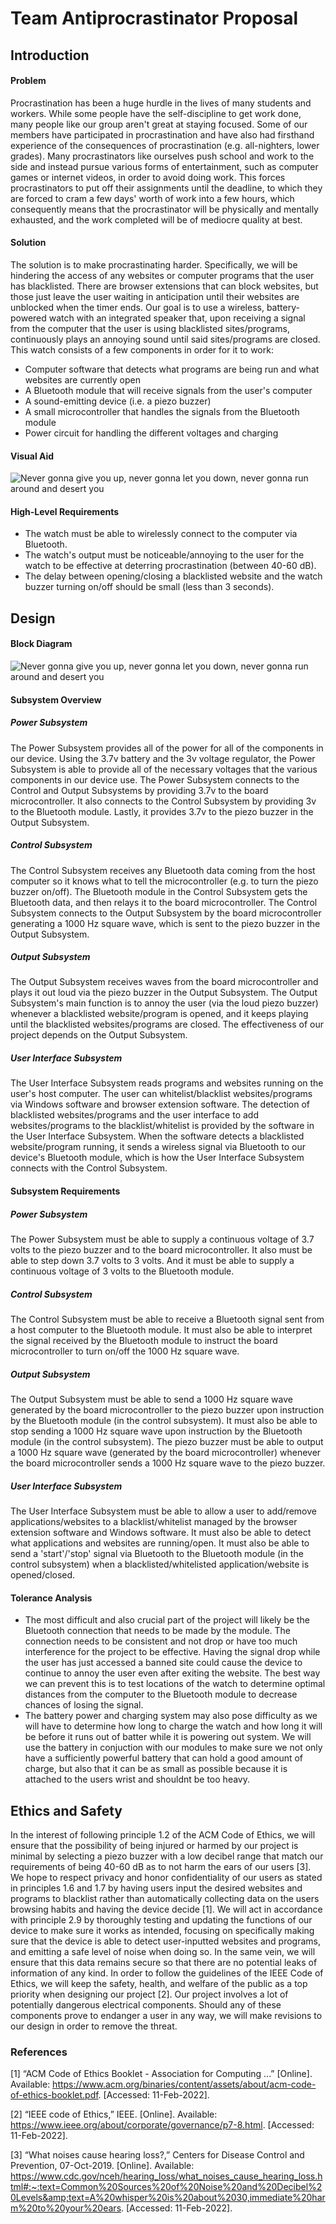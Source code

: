 # __Team Antiprocrastinator Proposal__
## __Introduction__
#### __Problem__
Procrastination has been a huge hurdle in the lives of many students and workers. While some people have the self-discipline to get work done, many people like our group aren't great at staying focused. Some of our members have participated in procrastination and have also had firsthand experience of the consequences of procrastination (e.g. all-nighters, lower grades). Many procrastinators like ourselves push school and work to the side and instead pursue various forms of entertainment, such as computer games or internet videos, in order to avoid doing work. This forces procrastinators to put off their assignments until the deadline, to which they are forced to cram a few days' worth of work into a few hours, which consequently means that the procrastinator will be physically and mentally exhausted, and the work completed will be of mediocre quality at best.
#### __Solution__
The solution is to make procrastinating harder. Specifically, we will be hindering the access of any websites or computer programs that the user has blacklisted. There are browser extensions that can block websites, but those just leave the user waiting in anticipation until their websites are unblocked when the timer ends. Our goal is to use a wireless, battery-powered watch with an integrated speaker that, upon receiving a signal from the computer that the user is using blacklisted sites/programs, continuously plays an annoying sound until said sites/programs are closed. This watch consists of a few components in order for it to work:
- Computer software that detects what programs are being run and what websites are currently open
- A Bluetooth module that will receive signals from the user's computer
- A sound-emitting device (i.e. a piezo buzzer)
- A small microcontroller that handles the signals from the Bluetooth module
- Power circuit for handling the different voltages and charging
#### __Visual Aid__
![Never gonna give you up, never gonna let you down, never gonna run around and desert you](../images/visual_aid.png "Visual Aid")
#### __High-Level Requirements__
- The watch must be able to wirelessly connect to the computer via Bluetooth.
- The watch's output must be noticeable/annoying to the user for the watch to be effective at deterring procrastination (between 40-60 dB).
- The delay between opening/closing a blacklisted website and the watch buzzer turning on/off should be small (less than 3 seconds).
## __Design__
#### __Block Diagram__
![Never gonna give you up, never gonna let you down, never gonna run around and desert you](../images/block_diagram.png "Block Diagram")
#### __Subsystem Overview__
##### Power Subsystem
The Power Subsystem provides all of the power for all of the components in our device. Using the 3.7v battery and the 3v voltage regulator, the Power Subsystem is able to provide all of the necessary voltages that the various components in our device use. The Power Subsystem connects to the Control and Output Subsystems by providing 3.7v to the board microcontroller. It also connects to the Control Subsystem by providing 3v to the Bluetooth module. Lastly, it provides 3.7v to the piezo buzzer in the Output Subsystem.
##### Control Subsystem
The Control Subsystem receives any Bluetooth data coming from the host computer so it knows what to tell the microcontroller (e.g. to turn the piezo buzzer on/off). The Bluetooth module in the Control Subsystem gets the Bluetooth data, and then relays it to the board microcontroller. The Control Subsystem connects to the Output Subsystem by the board microcontroller generating a 1000 Hz square wave, which is sent to the piezo buzzer in the Output Subsystem.
##### Output Subsystem
The Output Subsystem receives waves from the board microcontroller and plays it out loud via the piezo buzzer in the Output Subsystem. The Output Subsystem's main function is to annoy the user (via the loud piezo buzzer) whenever a blacklisted website/program is opened, and it keeps playing until the blacklisted websites/programs are closed. The effectiveness of our project depends on the Output Subsystem.
##### User Interface Subsystem
The User Interface Subsystem reads programs and websites running on the user's host computer. The user can whitelist/blacklist websites/programs via Windows software and browser extension software. The detection of blacklisted websites/programs and the user interface to add websites/programs to the blacklist/whitelist is provided by the software in the User Interface Subsystem. When the software detects a blacklisted website/program running, it sends a wireless signal via Bluetooth to our device's Bluetooth module, which is how the User Interface Subsystem connects with the Control Subsystem.
#### __Subsystem Requirements__
##### Power Subsystem
The Power Subsystem must be able to supply a continuous voltage of 3.7 volts to the piezo buzzer and to the board microcontroller. It also must be able to step down 3.7 volts to 3 volts. And it must be able to supply a continuous voltage of 3 volts to the Bluetooth module.
##### Control Subsystem
The Control Subsystem must be able to receive a Bluetooth signal sent from a host computer to the Bluetooth module. It must also be able to interpret the signal received by the Bluetooth module to instruct the board microcontroller to turn on/off the 1000 Hz square wave. 
##### Output Subsystem
The Output Subsystem must be able to send a 1000 Hz square wave generated by the board microcontroller to the piezo buzzer upon instruction by the Bluetooth module (in the control subsystem). It must also be able to stop sending a 1000 Hz square wave upon instruction by the Bluetooth module (in the control subsystem). The piezo buzzer must be able to output a 1000 Hz square wave (generated by the board microcontroller) whenever the board microcontroller sends a 1000 Hz square wave to the piezo buzzer.
##### User Interface Subsystem
The User Interface Subsystem must be able to allow a user to add/remove applications/websites to a blacklist/whitelist managed by the browser extension software and Windows software. It must also be able to detect what applications and websites are running/open. It must also be able to send a 'start'/'stop' signal via Bluetooth to the Bluetooth module (in the control subsystem) when a blacklisted/whitelisted application/website is opened/closed.
#### __Tolerance Analysis__
- The most difficult and also crucial part of the project will likely be the Bluetooth connection that needs to be made by the module. The connection needs to be consistent and not drop or have too much interference for the project to be effective. Having the signal drop while the user has just accessed a banned site could cause the device to continue to annoy the user even after exiting the website. The best way we can prevent this is to test locations of the watch to determine optimal distances from the computer to the Bluetooth module to decrease chances of losing the signal.
- The battery power and charging system may also pose difficulty as we will have to determine how long to charge the watch and how long it will be before it runs out of batter while it is powering out system. We will use the battery in conjuction with our modules to make sure we not only have a sufficiently powerful battery that can hold a good amount of charge, but also that it can be as small as possible because it is attached to the users wrist and shouldnt be too heavy.
## __Ethics and Safety__
In the interest of following principle 1.2 of the ACM Code of Ethics, we will ensure that the possibility of being injured or harmed by our project is minimal by selecting a piezo buzzer with a low decibel range that match our requirements of being 40-60 dB as to not harm the ears of our users [3]. We hope to respect privacy and honor confidentiality of our users as stated in principles 1.6 and 1.7 by having users input the desired websites and programs to blacklist rather than automatically collecting data on the users browsing habits and having the device decide [1]. We will act in accordance with principle 2.9 by thoroughly testing and updating the functions of our device to make sure it works as intended, focusing on specifically making sure that the device is able to detect user-inputted websites and programs, and emitting a safe level of noise when doing so. In the same vein, we will ensure that this data remains secure so that there are no potential leaks of information of any kind.
In order to follow the guidelines of the IEEE Code of Ethics, we will keep the safety, health, and welfare of the public as a top priority when designing our project [2]. Our project involves a lot of potentially dangerous electrical components. Should any of these components prove to endanger a user in any way, we will make revisions to our design in order to remove the threat.
### __References__
[1] “ACM Code of Ethics Booklet - Association for Computing ...” [Online]. Available: https://www.acm.org/binaries/content/assets/about/acm-code-of-ethics-booklet.pdf. [Accessed: 11-Feb-2022]. 

[2] “IEEE code of Ethics,” IEEE. [Online]. Available: https://www.ieee.org/about/corporate/governance/p7-8.html. [Accessed: 11-Feb-2022]. 

[3] “What noises cause hearing loss?,” Centers for Disease Control and Prevention, 07-Oct-2019. [Online]. Available: https://www.cdc.gov/nceh/hearing_loss/what_noises_cause_hearing_loss.html#:~:text=Common%20Sources%20of%20Noise%20and%20Decibel%20Levels&amp;text=A%20whisper%20is%20about%2030,immediate%20harm%20to%20your%20ears. [Accessed: 11-Feb-2022]. 
